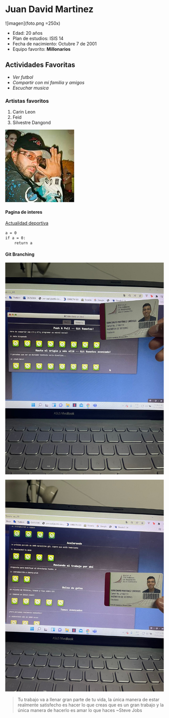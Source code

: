 # Juan David Martinez
![imagen](foto.png =250x)
- Edad: 20 años
- Plan de estudios: ISIS 14
- Fecha de nacimiento: Octubre 7 de 2001
- Equipo favorito: **Millonarios**

## Actividades Favoritas
- *Ver futbol*
- *Compartir con mi familia y amigos*
- *Escuchar musica*

### Artistas favoritos
1. Carin Leon
2. Feid
3. Silvestre Dangond

![Imagen 3](ferxxo.jpg)

#### Pagina de interes
[Actualidad deportiva](https://colombia.as.com/)

~~~
a = 0
if a = 0:
	return a 
~~~


#### Git Branching

![Imagen 1](git1.jpeg)

![Imagen 2](git2.jpeg)



> Tu trabajo va a llenar gran parte de tu vida, la única manera de estar realmente satisfecho es hacer lo que creas que es un gran trabajo y la única manera de hacerlo es amar lo que haces
 ~Steve Jobs